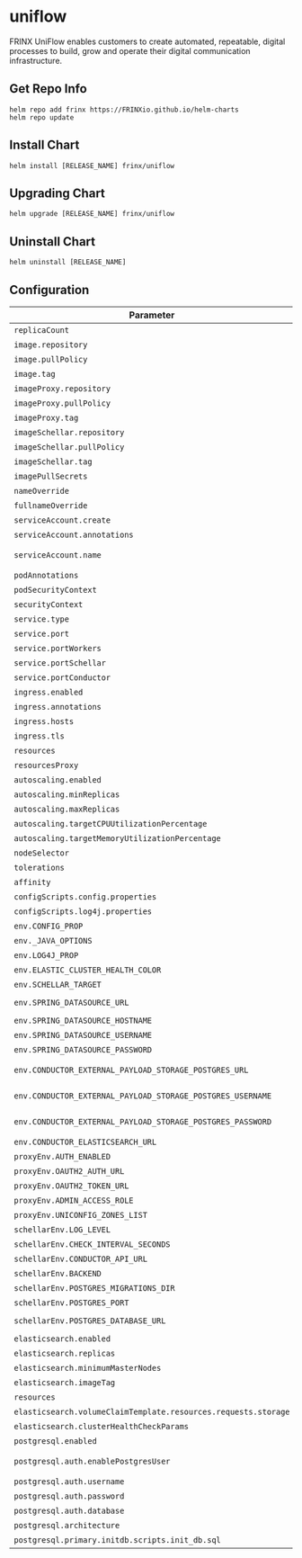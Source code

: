 # uniflow

FRINX UniFlow enables customers to create automated, repeatable, digital processes to build, grow and operate their digital communication infrastructure.

## Get Repo Info

```console
helm repo add frinx https://FRINXio.github.io/helm-charts
helm repo update
```

## Install Chart

```console
helm install [RELEASE_NAME] frinx/uniflow
```

## Upgrading Chart

```console
helm upgrade [RELEASE_NAME] frinx/uniflow
```

## Uninstall Chart

```console
helm uninstall [RELEASE_NAME]
```

## Configuration

| Parameter | Description | Default |
|-----------|-------------|---------|
| `replicaCount` | Number of nodes | `1` |
| `image.repository` | Image repository | `frinx/uniflow-conductor-server` |
| `image.pullPolicy` | Image pull policy | `IfNotPresent` |
| `image.tag` | Image tag | `""` |
| `imageProxy.repository` | Image repository | `frinx/workflow-proxy` |
| `imageProxy.pullPolicy` | Image pull policy | `IfNotPresent` |
| `imageProxy.tag` | Image tag | `"1.0.9"` |
| `imageSchellar.repository` | Image repository | `frinx/uniflow-schellar` |
| `imageSchellar.pullPolicy` | Image pull policy | `IfNotPresent` |
| `imageSchellar.tag` | Image tag | `"1.9.4"` |
| `imagePullSecrets` | Image pull secrets | `[]` |
| `nameOverride` | Replaces the name of the chart in the Chart.yaml file | `""` |
| `fullnameOverride` |  Completely replaces the generated name | `""` |
| `serviceAccount.create` | Create service account | `true` |
| `serviceAccount.annotations` | ServiceAccount annotations | `{}` |
| `serviceAccount.name` | Service account name to use, when empty will be set to created account if `serviceAccount.create` is set else to `default` | `"workflow-proxy"` |
| `podAnnotations` | Deployment | `{}` |
| `podSecurityContext` | Pod deployment securityContext | `{}` |
| `securityContext` | Deployment securityContext | See [values.yaml](https://github.com/FRINXio/helm-charts/blob/main/charts/uniflow/values.yaml) |
| `service.type` | Kubernetes service type | `ClusterIP` |
| `service.port` | Kubernetes port where workflow-proxy is exposed | `8088` |
| `service.portWorkers` | Kubernetes port where worker is exposed | `8089` |
| `service.portSchellar` | Kubernetes port where schellar is exposed | `8089` |
| `service.portConductor` | Kubernetes port where conductor is exposed | `8080` |
| `ingress.enabled` | Enables Ingress | `false` |
| `ingress.annotations` | Ingress annotations (values are templated) | `{}` |
| `ingress.hosts` | Ingress accepted hostnames  | `[]` |
| `ingress.tls` | Ingress TLS configuration | `[]` |
| `resources` | CPU/Memory resource requests/limits | `{}` |
| `resourcesProxy` | CPU/Memory resource requests/limits | `{}` |
| `autoscaling.enabled` | Enable replica autoscaling settings | `false` |
| `autoscaling.minReplicas` | Minimum replicas for the pod autoscaling | `2` |
| `autoscaling.maxReplicas` | Maximum replicas for the pod autoscaling | `3` |
| `autoscaling.targetCPUUtilizationPercentage` | Percentage of CPU to consider when autoscaling | `80` |
| `autoscaling.targetMemoryUtilizationPercentage` | Percentage of Memory to consider when autoscaling | |
| `nodeSelector` | Node labels for pod assignment | `{}` |
| `tolerations` | Toleration labels for pod assignment | `[]` |
| `affinity` | Affinity settings for pod assignment | `{}` |
| `configScripts.config.properties` | config.properties file for conductor | `{{- .Files.Get "configs/config.properties" }}` |
| `configScripts.log4j.properties` | log4j.properties file for conductor | `{{ .Files.Get "configs/log4j.properties" }}` |
| `env.CONFIG_PROP` | CONFIG_PROP env value | `config.properties` |
| `env._JAVA_OPTIONS` | _JAVA_OPTIONS env value | `-Xmx2g` |
| `env.LOG4J_PROP` | LOG4J_PROP env value | `log4j.properties` |
| `env.ELASTIC_CLUSTER_HEALTH_COLOR` | ELASTIC_CLUSTER_HEALTH_COLOR env value | `yellow` |
| `env.SCHELLAR_TARGET` | SCHELLAR_TARGET env value | `http://schellar:3000` |
| `env.SPRING_DATASOURCE_URL` | SPRING_DATASOURCE_URL env value | `jdbc:postgresql://postgresql:5432/conductor?charset=utf8&parseTime=true&interpolateParams=true` |
| `env.SPRING_DATASOURCE_HOSTNAME` | Hostname of external database | |
| `env.SPRING_DATASOURCE_USERNAME` | SPRING_DATASOURCE_USERNAME env value | `postgres` |
| `env.SPRING_DATASOURCE_PASSWORD` | SPRING_DATASOURCE_PASSWORD env value | `postgres` |
| `env.CONDUCTOR_EXTERNAL_PAYLOAD_STORAGE_POSTGRES_URL` | CONDUCTOR_EXTERNAL_PAYLOAD_STORAGE_POSTGRES_URL env value | `jdbc:postgresql://postgresql:5432/conductor?charset=utf8&parseTime=true&interpolateParams=true` |
| `env.CONDUCTOR_EXTERNAL_PAYLOAD_STORAGE_POSTGRES_USERNAME` | CONDUCTOR_EXTERNAL_PAYLOAD_STORAGE_POSTGRES_USERNAME env value | `postgres` |
| `env.CONDUCTOR_EXTERNAL_PAYLOAD_STORAGE_POSTGRES_PASSWORD` | CONDUCTOR_EXTERNAL_PAYLOAD_STORAGE_POSTGRES_PASSWORD env value | `postgres` |
| `env.CONDUCTOR_ELASTICSEARCH_URL` | CONDUCTOR_ELASTICSEARCH_URL env value | `http://elasticsearch-master-headless:9200` |
| `proxyEnv.AUTH_ENABLED` | AUTH_ENABLED env value | `false` |
| `proxyEnv.OAUTH2_AUTH_URL` | OAUTH2_AUTH_URL env value | `"https://login.microsoftonline.com/common/oauth2/v2.0/authorize"` |
| `proxyEnv.OAUTH2_TOKEN_URL` | OAUTH2_TOKEN_URL env value | `"/api/uniflow/docs/token"` |
| `proxyEnv.ADMIN_ACCESS_ROLE` | ADMIN_ACCESS_ROLE env value | `"network-admin"` |
| `proxyEnv.UNICONFIG_ZONES_LIST` | UNICONFIG_ZONES_LIST env value | `"uniconfig"` |
| `schellarEnv.LOG_LEVEL` | LOG_LEVEL env value for schellar | `debug` |
| `schellarEnv.CHECK_INTERVAL_SECONDS` | CHECK_INTERVAL_SECONDS env value for schellar | `debug` |
| `schellarEnv.CONDUCTOR_API_URL` | CONDUCTOR_API_URL env value for schellar | `http://localhost:8080/api` |
| `schellarEnv.BACKEND` | BACKEND env value for schellar | `postgres` |
| `schellarEnv.POSTGRES_MIGRATIONS_DIR` | POSTGRES_MIGRATIONS_DIR env value for schellar | `postgres` |
| `schellarEnv.POSTGRES_PORT` | POSTGRES_PORT env value for schellar | `5432` |
| `schellarEnv.POSTGRES_DATABASE_URL` | POSTGRES_DATABASE_URL env value for remote database for schellar | `"host=postgresql port=5432 user=postgres password=postgres database=schellar"` |
| `elasticsearch.enabled` | Switch to enable or disable the elasticsearch helm chart | `true` |
| `elasticsearch.replicas` | Number of replics | `1` |
| `elasticsearch.minimumMasterNodes` | Minimum number of master nodes | `1` |
| `elasticsearch.imageTag` | Image tag| `6.7.1` |
| `resources` | Resources for elasticsearch | See [values.yaml](https://github.com/FRINXio/helm-charts/blob/main/charts/uniflow/values.yaml) |
| `elasticsearch.volumeClaimTemplate.resources.requests.storage` | Requests for storage space | `1Gi` |
| `elasticsearch.clusterHealthCheckParams` | Cluster health check params | `"wait_for_status=yellow&timeout=5s"` |
| `postgresql.enabled` | Switch to enable or disable the PostgreSQL helm chart | `true` |
| `postgresql.auth.enablePostgresUser` | Assign a password to the "postgres" admin user. Otherwise, remote access will be blocked for this user | `true` |
| `postgresql.auth.username` | Name for a custom user to create | `postgresU` |
| `postgresql.auth.password` | Password for the custom user to create | `postgresP` |
| `postgresql.auth.database` | Name for a custom database to create | `conductor` |
| `postgresql.architecture` | PostgreSQL architecture (`standalone` or `replication`) | `standalone` |
| `postgresql.primary.initdb.scripts.init_db.sql` | Init script for creating another databases | See [values.yaml](https://github.com/FRINXio/helm-charts/blob/main/charts/uniflow/values.yaml) |
